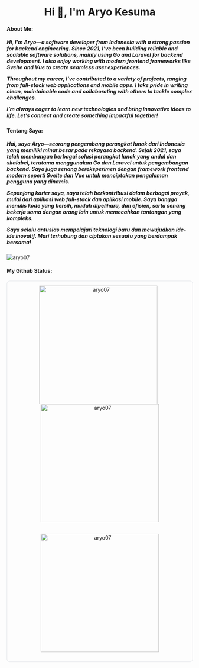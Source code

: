 <h1 align="center">Hi 👋, I'm Aryo Kesuma</h1> 
<h4 align="left">About Me:</h4>
<h5 align="left">Hi, I’m Aryo—a software developer from Indonesia with a strong passion for backend engineering. Since 2021, I’ve been building reliable and scalable software solutions, mainly using Go and Laravel for backend development. I also enjoy working with modern frontend frameworks like Svelte and Vue to create seamless user experiences.
  
  Throughout my career, I’ve contributed to a variety of projects, ranging from full-stack web applications and mobile apps. I take pride in writing clean, maintainable code and collaborating with others to tackle complex challenges.

I’m always eager to learn new technologies and bring innovative ideas to life. Let’s connect and create something impactful together!</h5>

<h4 align="left">Tentang Saya:</h4>
<h5 align="left">Hai, saya Aryo—seorang pengembang perangkat lunak dari Indonesia yang memiliki minat besar pada rekayasa backend. Sejak 2021, saya telah membangun berbagai solusi perangkat lunak yang andal dan skalabel, terutama menggunakan Go dan Laravel untuk pengembangan backend. Saya juga senang bereksperimen dengan framework frontend modern seperti Svelte dan Vue untuk menciptakan pengalaman pengguna yang dinamis. 
  
  Sepanjang karier saya, saya telah berkontribusi dalam berbagai proyek, mulai dari aplikasi web full-stack dan aplikasi mobile. Saya bangga menulis kode yang bersih, mudah dipelihara, dan efisien, serta senang bekerja sama dengan orang lain untuk memecahkan tantangan yang kompleks. 
  
  Saya selalu antusias mempelajari teknologi baru dan mewujudkan ide-ide inovatif. Mari terhubung dan ciptakan sesuatu yang berdampak bersama!</h5>

<p align="left"> <img src="https://komarev.com/ghpvc/?username=aryo07&label=Profile%20views&color=0e75b6&style=flat" alt="aryo07" /> </p>

<h4 align="left">My Github Status:</h4>

<div align="center" style="border:1px solid #e1e4e8; padding:12px; border-radius:8px; display:inline-block;">
    <a>
        <img align="center" src="https://github-readme-stats.vercel.app/api?username=aryo07&show_icons=true&locale=en" alt="aryo07" width="320" />
    </a>
    &nbsp;
    <a>
        <img align="center" src="https://github-readme-streak-stats.herokuapp.com/?user=aryo07&" alt="aryo07" width="320" />
    </a>
    <br /><br />
    <p>
        <img align="center" src="https://github-readme-stats.vercel.app/api/top-langs?username=aryo07&show_icons=true&locale=en&layout=compact" alt="aryo07" width="320" />
    </p>
</div>
